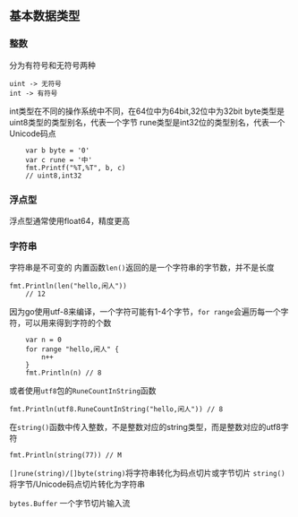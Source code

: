 ## 基本数据类型
### 整数
分为有符号和无符号两种
```
uint -> 无符号
int -> 有符号
```
int类型在不同的操作系统中不同，在64位中为64bit,32位中为32bit
byte类型是uint8类型的类型别名，代表一个字节
rune类型是int32位的类型别名，代表一个Unicode码点

```
    var b byte = '0'
	var c rune = '中'
	fmt.Printf("%T,%T", b, c)
	// uint8,int32
```
### 浮点型
浮点型通常使用float64，精度更高
### 字符串
字符串是不可变的
内置函数`len()`返回的是一个字符串的字节数，并不是长度
```
fmt.Println(len("hello,闲人"))
	// 12
```
因为go使用utf-8来编译，一个字符可能有1-4个字节，`for range`会遍历每一个字符，可以用来得到字符的个数
```
    var n = 0
	for range "hello,闲人" {
		n++
	}
	fmt.Println(n) // 8
```
或者使用`utf8`包的`RuneCountInString`函数
```
fmt.Println(utf8.RuneCountInString("hello,闲人")) // 8
```
在`string()`函数中传入整数，不是整数对应的string类型，而是整数对应的utf8字符
```
fmt.Println(string(77)) // M
```
`[]rune(string)/[]byte(string)`将字符串转化为码点切片或字节切片
`string()`将字节/Unicode码点切片转化为字符串

`bytes.Buffer` 一个字节切片输入流